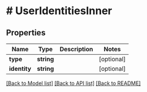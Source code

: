 # # UserIdentitiesInner

## Properties

Name | Type | Description | Notes
------------ | ------------- | ------------- | -------------
**type** | **string** |  | [optional]
**identity** | **string** |  | [optional]

[[Back to Model list]](../../README.md#models) [[Back to API list]](../../README.md#endpoints) [[Back to README]](../../README.md)
